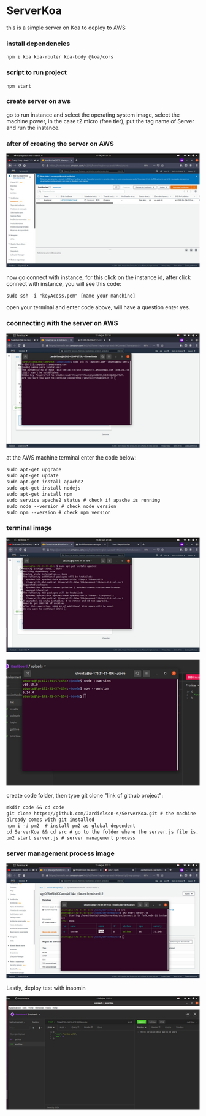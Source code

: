 # ServerKoa
this is a simple server on Koa to deploy to AWS

### install dependencies
```
npm i koa koa-router koa-body @koa/cors

```
### script to run project
```
npm start

```
### create server on aws
<p>
go to run instance and select the operating system image, select the machine power, in the case t2.micro (free tier), put the tag name of Server and run the instance.
</p>

### after of creating the server on AWS

![alt text](https://github.com/Jardielson-s/ServerKoa/blob/main/Images/image2.jpeg)

<p>
now go connect with instance, for this click on the instance id, after click connect with instance, you will see this code:</p>

  ```
  sudo ssh -i "keyAcess.pem" [name your manchine]
  ```
  
  <p>open your terminal and enter code above, will have a question enter yes.</p>
  
  ###  coonnecting with the server on AWS  
  
  ![alt line](https://github.com/Jardielson-s/ServerKoa/blob/main/Images/image4.jpeg)
  
  
  <p>at the AWS machine terminal enter the code below:</p>
  
  ```
  sudo apt-get upgrade
  sudo apt-get update
  sudo apt-get install apache2
  sudo apt-get install nodejs
  sudo apt-get install npm
  sudo service apache2 status # check if apache is running
  sudo node --version # check node version
  sudo npm --version # check npm version
  ```
  
 ### terminal image
   
 ![alt line](https://github.com/Jardielson-s/ServerKoa/blob/main/Images/image10.jpeg)
  
 ![alt line](https://github.com/Jardielson-s/ServerKoa/blob/main/Images/image8.jpeg)
 
 <p> create code folder, then type git clone "link of github project":</p>
 
 ```
 mkdir code && cd code
 git clone https://github.com/Jardielson-s/ServerKoa.git # the machine already comes with git installed
 npm i -d pm2  # install pm2 as global dependent
 cd ServerKoa && cd src # go to the folder where the server.js file is.
 pm2 start server.js # server management process
 ```
 ### server management process image
 
 ![alt line](https://github.com/Jardielson-s/ServerKoa/blob/main/Images/image7.jpeg)
 
 <p> Lastly, deploy test with insomin</p>
 
 ![alt line](https://github.com/Jardielson-s/ServerKoa/blob/main/Images/image9.jpeg)
